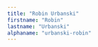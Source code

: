 ```yaml
---
title: "Robin Urbanski"
firstname: "Robin"
lastname: "Urbanski"
alphaname: "urbanski-robin"
---
```

